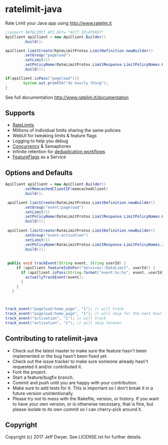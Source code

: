 # ratelimit-java

Rate Limit your Java app using http://www.ratelim.it

```java
//export RATELIMIT_API_KEY= "ACCT_ID|APIKEY"
ApiClient apiClient = new ApiClient.Builder()
        .build();

apiClient.limitCreate(RateLimitProtos.LimitDefinition.newBuilder()
        .setGroup("pageload")
        .setLimit(1)
        .setPolicyName(RateLimitProtos.LimitResponse.LimitPolicyNames.HOURLY_ROLLING)
        .build());

if(apiClient.isPass("pageload")){
        System.out.println("do hourly thing");
}
```
See full documentation http://www.ratelim.it/documentation


## Supports

* [RateLimits](http://www.ratelim.it/documentation/basic_rate_limits)
* Millions of individual limits sharing the same policies
* WebUI for tweaking limits & feature flags
* Logging to help you debug
* [Concurrency](http://www.ratelim.it/documentation/concurrency) & Semaphores
* Infinite retention for [deduplication workflows](http://www.ratelim.it/documentation/once_and_only_once)
* [FeatureFlags](http://www.ratelim.it/documentation/feature_flags) as a Service

## Options and Defaults
```java
ApiClient apiClient = new ApiClient.Builder()
        .setMemcachedClientIF(memcachedClient)
        .build();

 apiClient.limitCreate(RateLimitProtos.LimitDefinition.newBuilder()
        .setGroup("event:pageload")
        .setLimit(1)
        .setPolicyName(RateLimitProtos.LimitResponse.LimitPolicyNames.HOURLY_ROLLING)
        .build());
 
 apiClient.limitCreate(RateLimitProtos.LimitDefinition.newBuilder()
        .setGroup("event:activation")
        .setLimit(1)
        .setPolicyName(RateLimitProtos.LimitResponse.LimitPolicyNames.INFINITE)
        .build());
 
 
 public void trackEvent(String event, String userId) {
     if (apiClient.featureIsOnFor("Services::RateLimit", userId)) {
       if (apiClient.isPass(String.format("event:%s:%s", event, userId))) {
         actuallyTrackEvent(event);
       }
     }
   }



track_event("pageload:home_page", "1"); // will track
track_event("pageload:home_page", "1"); // will skip for the next hour
track_event("activation", "1"); // will track
track_event("activation", "1"); // will skip forever


```

## Contributing to ratelimit-java
 
* Check out the latest master to make sure the feature hasn't been implemented or the bug hasn't been fixed yet.
* Check out the issue tracker to make sure someone already hasn't requested it and/or contributed it.
* Fork the project.
* Start a feature/bugfix branch.
* Commit and push until you are happy with your contribution.
* Make sure to add tests for it. This is important so I don't break it in a future version unintentionally.
* Please try not to mess with the Rakefile, version, or history. If you want to have your own version, or is otherwise necessary, that is fine, but please isolate to its own commit so I can cherry-pick around it.

## Copyright

Copyright (c) 2017 Jeff Dwyer. See LICENSE.txt for
further details.

